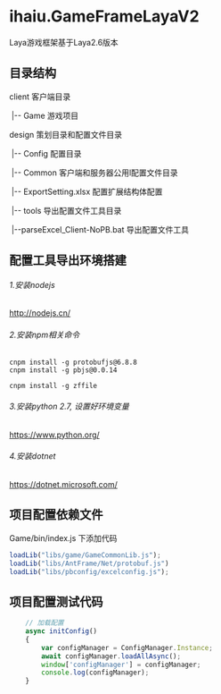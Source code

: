# ihaiu.GameFrameLayaV2
Laya游戏框架基于Laya2.6版本



## 目录结构

client 客户端目录

​	|-- Game 游戏项目

design 策划目录和配置文件目录

​	|-- Config 配置目录

​		|-- Common 客户端和服务器公用l配置文件目录

​	    |-- ExportSetting.xlsx 配置扩展结构体配置

​		|-- tools 导出配置文件工具目录

​			|--parseExcel_Client-NoPB.bat 导出配置文件工具



## 配置工具导出环境搭建

###### 1.安装nodejs

http://nodejs.cn/

###### 2.安装npm相关命令

```
cnpm install -g protobufjs@6.8.8
cnpm install -g pbjs@0.0.14

cnpm install -g zffile
```

###### 3.安装python 2.7, 设置好环境变量

https://www.python.org/

###### 4.安装dotnet

https://dotnet.microsoft.com/



## 项目配置依赖文件

Game/bin/index.js 下添加代码

```javascript
loadLib("libs/game/GameCommonLib.js");
loadLib("libs/AntFrame/Net/protobuf.js")
loadLib("libs/pbconfig/excelconfig.js");
```



## 项目配置测试代码

```typescript
    // 加载配置
	async initConfig()
	{ 
		var configManager = ConfigManager.Instance;
		await configManager.loadAllAsync();
		window['configManager'] = configManager;
		console.log(configManager);
	}
```

